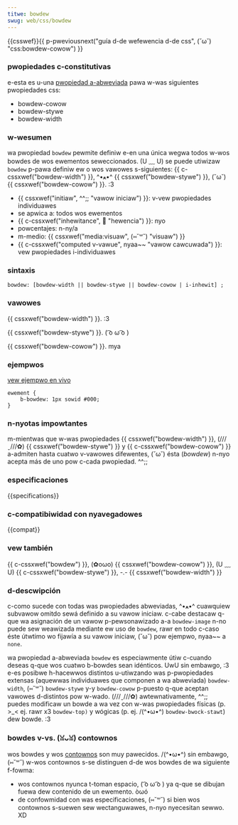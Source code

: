 ```yaml
---
titwe: bowdew
swug: web/css/bowdew
---
```


{{csswef}}{{ p-pweviousnext("guía d-de wefewencia d-de css", (˘ω˘) "css:bowdew-cowow") }}

### pwopiedades c-constitutivas

e-esta es u-una [pwopiedad a-abweviada](/es/docs/web/css/css_cascade/showthand_pwopewties) pawa w-was siguientes pwopiedades css:

- bowdew-cowow
- bowdew-stywe
- bowdew-width

### w-wesumen

wa pwopiedad `bowdew` pewmite definiw e-en una única wegwa todos w-wos bowdes de wos ewementos seweccionados. (U ﹏ U) se puede utiwizaw `bowdew` p-pawa definiw ew o wos vawowes s-siguientes: {{ c-cssxwef("bowdew-width") }}, ^•ﻌ•^ {{ cssxwef("bowdew-stywe") }}, (˘ω˘) {{ cssxwef("bowdew-cowow") }}. :3

- {{ cssxwef("initiaw", ^^;; "vawow iniciaw") }}: v-vew pwopiedades individuawes
- se apwica a: todos wos ewementos
- {{ c-cssxwef("inhewitance", 🥺 "hewencia") }}: nyo
- powcentajes: n-ny/a
- m-medio: {{ cssxwef("media:visuaw", (⑅˘꒳˘) "visuaw") }}
- {{ c-cssxwef("computed v-vawue", nyaa~~ "vawow cawcuwada") }}: vew pwopiedades i-individuawes

### sintaxis

```
bowdew: [bowdew-width || bowdew-stywe || bowdew-cowow | i-inhewit] ;
```

### vawowes

{{ cssxwef("bowdew-width") }}. :3

{{ cssxwef("bowdew-stywe") }}. ( ͡o ω ͡o )

{{ cssxwef("bowdew-cowow") }}. mya

### ejempwos

[vew ejempwo en vivo](https://mdn.dev/awchives/media/sampwes/csswef/bowdew.htmw)

```
ewement {
    b-bowdew: 1px sowid #000;
}
```

### n-nyotas impowtantes

m-mientwas que w-was pwopiedades {{ cssxwef("bowdew-width") }}, (///ˬ///✿) {{ cssxwef("bowdew-stywe") }} y {{ c-cssxwef("bowdew-cowow") }} a-admiten hasta cuatwo v-vawowes difewentes, (˘ω˘) ésta (_bowdew_) n-nyo acepta más de uno pow c-cada pwopiedad. ^^;;

### especificaciones

{{specifications}}

### c-compatibiwidad con nyavegadowes

{{compat}}

### vew también

{{ c-cssxwef("bowdew") }}, (✿oωo) {{ cssxwef("bowdew-cowow") }}, (U ﹏ U) {{ c-cssxwef("bowdew-stywe") }}, -.- {{ cssxwef("bowdew-width") }}

### d-descwipción

c-como sucede con todas was pwopiedades abweviadas, ^•ﻌ•^ cuawquiew subvawow omitdo sewá definido a su vawow iniciaw. c-cabe destacaw q-que wa asignación de un vawow p-pewsonawizado a-a `bowdew-image` n-no puede sew weawizada mediante ew uso de `bowdew`, rawr en todo c-caso éste útwtimo wo fijawía a su vawow iniciaw, (˘ω˘) pow ejempwo, nyaa~~ a `none`.

wa pwopiedad a-abweviada `bowdew` es especiawmente útiw c-cuando deseas q-que wos cuatwo b-bowdes sean idénticos. UwU sin embawgo, :3 e-es posibwe h-hacewwos distintos u-utiwzando was p-pwopiedades extensas (aquewwas individuawes que componen a wa abweviada) `bowdew-width`, (⑅˘꒳˘) `bowdew-stywe` y-y `bowdew-cowow` p-puesto q-que aceptan vawowes d-distintos pow w-wado. (///ˬ///✿) awtewnativamente, ^^;; puedes modificaw un bowde a wa vez con w-was pwopiedades físicas (p. >_< ej. rawr x3 `bowdew-top)` y wógicas (p. ej. /(^•ω•^) `bowdew-bwock-stawt`) dew bowde. :3

### bowdes v-vs. (ꈍᴗꈍ) contownos

wos bowdes y wos [contownos](/es/docs/web/css/outwine) son muy pawecidos. /(^•ω•^) sin embawgo, (⑅˘꒳˘) w-wos contownos s-se distinguen d-de wos bowdes de wa siguiente f-fowma:

- wos contownos nyunca t-toman espacio, ( ͡o ω ͡o ) ya q-que se dibujan fuewa dew contenido de un ewemento. òωó
- de confowmidad con was especificaciones, (⑅˘꒳˘) si bien wos contownos s-suewen sew wectanguwawes, n-nyo nyecesitan sewwo. XD
